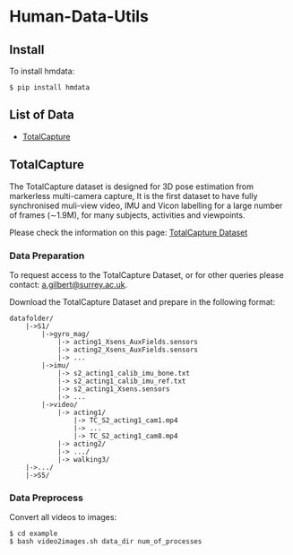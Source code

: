 # Human-Data-Utils

## Install

To install hmdata:
```shell
$ pip install hmdata
```

## List of Data

* [TotalCapture](#TotalCapture)

## TotalCapture

The TotalCapture dataset is designed for 3D pose estimation from markerless multi-camera capture, It is the first dataset to have fully synchronised muli-view video, IMU and Vicon labelling for a large number of frames (∼1.9M), for many subjects, activities and viewpoints.

Please check the information on this page: [TotalCapture Dataset](https://cvssp.org/data/totalcapture/)

### Data Preparation

To request access to the TotalCapture Dataset, or for other queries please contact: a.gilbert@surrey.ac.uk.

Download the TotalCapture Dataset and prepare in the following format:
```
datafolder/
    |->S1/
        |->gyro_mag/
            |-> acting1_Xsens_AuxFields.sensors
            |-> acting2_Xsens_AuxFields.sensors
            |-> ...
        |->imu/
            |-> s2_acting1_calib_imu_bone.txt
            |-> s2_acting1_calib_imu_ref.txt
            |-> s2_acting1_Xsens.sensors
            |-> ...
        |->video/
            |-> acting1/
                |-> TC_S2_acting1_cam1.mp4
                |-> ...
                |-> TC_S2_acting1_cam8.mp4
            |-> acting2/
            |-> .../
            |-> walking3/
    |->.../
    |->S5/
```

### Data Preprocess

Convert all videos to images:
```shell
$ cd example
$ bash video2images.sh data_dir num_of_processes
```
<!-- bash video2images.sh /media/ywj/Data/totalcapture/totalcapture 4 -->
<!-- bash video2images.sh /mnt/md0/yinw/project/data/totalcapture 4 -->